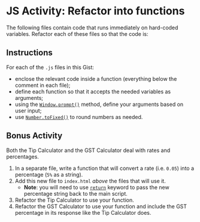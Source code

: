 # JS Activity: Refactor into functions
The following files contain code that runs immediately on hard-coded variables. Refactor each of these files so that the code is:

## Instructions
For each of the `.js` files in this Gist:
- enclose the relevant code inside a function (everything below the comment in each file);
- define each function so that it accepts the needed variables as arguments;
- using the [`Window.prompt()`](https://developer.mozilla.org/en-US/docs/Web/API/Window/prompt) method, define your arguments based on user input;
- use [`Number.toFixed()`](https://developer.mozilla.org/en-US/docs/Web/JavaScript/Reference/Global_Objects/Number/toFixed) to round numbers as needed.

## Bonus Activity
Both the Tip Calculator and the GST Calculator deal with rates and percentages. 
1. In a separate file, write a function that will convert a rate (i.e. `0.05`) into a percentage (`5%` as a string).
2. Add this new file to `index.html` _above_ the files that will use it.
    - **Note**: you will need to use [`return`](https://developer.mozilla.org/en-US/docs/Web/JavaScript/Reference/Statements/return) keyword to pass the new percentage string back to the main script.
3. Refactor the Tip Calculator to use your function.
4. Refactor the GST Calculator to use your function and include the GST percentage in its response like the Tip Calculator does.